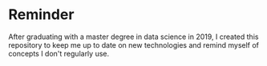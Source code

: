 # Reminder

After graduating with a master degree in data science in 2019, I created this repository to keep me up to date on new technologies and remind myself of concepts I don't regularly use.
